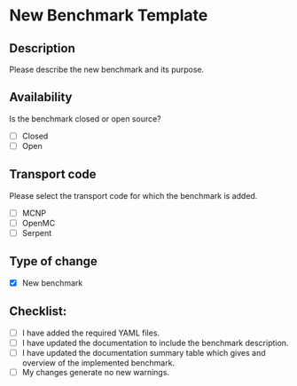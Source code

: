 # New Benchmark Template

## Description

Please describe the new benchmark and its purpose.

## Availability

Is the benchmark closed or open source?

- [ ] Closed
- [ ] Open

## Transport code

Please select the transport code for which the benchmark is added. 

- [ ] MCNP
- [ ] OpenMC
- [ ] Serpent

## Type of change

- [x] New benchmark

## Checklist:

- [ ] I have added the required YAML files.
- [ ] I have updated the documentation to include the benchmark description.
- [ ] I have updated the documentation summary table which gives and overview of the implemented benchmark. 
- [ ] My changes generate no new warnings.